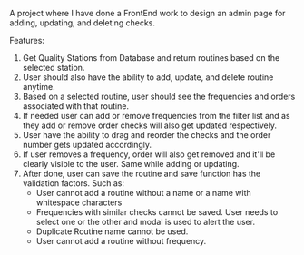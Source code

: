 A project where I have done a FrontEnd work to design an admin page for adding, updating, and deleting checks.

Features:

1. Get Quality Stations from Database and return routines based on the selected station.
2. User should also have the ability to add, update, and delete routine anytime.
3. Based on a selected routine, user should see the frequencies and orders associated with that routine.
4. If needed user can add or remove frequencies from the filter list and as they add or remove order checks will also get updated respectively.
5. User have the ability to drag and reorder the checks and the order number gets updated accordingly.
6. If user removes a frequency, order will also get removed and it'll be clearly visible to the user. Same while adding or updating.
7. After done, user can save the routine and save function has the validation factors. Such as:
	* User cannot add a routine without a name or a name with whitespace characters
	* Frequencies with similar checks cannot be saved. User needs to select one or the other and modal is used to alert the user.
	* Duplicate Routine name cannot be used.
	* User cannot add a routine without frequency.


